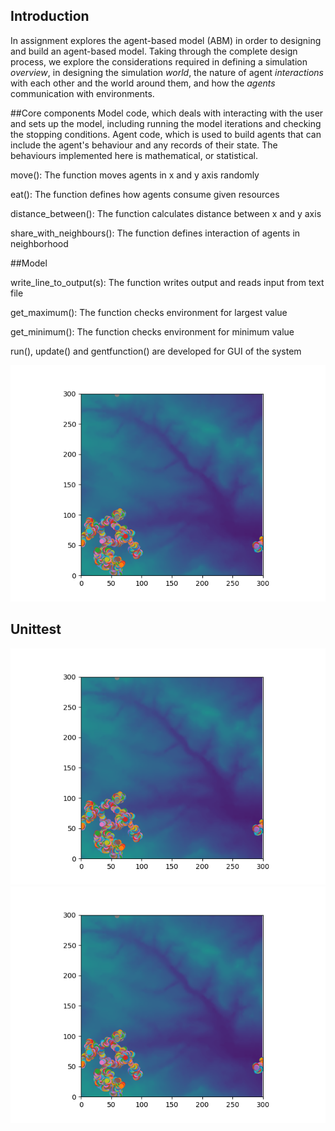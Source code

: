 

## Introduction

In assignment explores the agent-based model (ABM) in order to  designing and build an agent-based model. Taking  through the complete design process, we explore the considerations required in 
defining a simulation _overview_, in designing the simulation _world_, the nature of agent _interactions_ with each other and the world around them, and how the _agents_ communication with environments. 


##Core components
Model code, which deals with interacting with the user and sets up the model, including running the model iterations and checking the stopping conditions. 
Agent code, which is used to build agents that can include the agent's behaviour and any records of their state. The behaviours implemented here is mathematical, or statistical. 



move(): The function moves agents in x and y axis randomly

eat(): The function defines how agents consume given resources

distance_between(): The function calculates distance between x and y axis

share_with_neighbours(): The function defines interaction of agents in neighborhood 






##Model

write_line_to_output(s): The function writes output and reads input from text file


get_maximum(): The function checks environment for largest value




get_minimum(): The function checks environment for minimum value


run(), update() and gentfunction() are developed  for GUI of the system

<img src="Figure_1.png" alt="Segregation ABM" />

## Unittest

<img src="Figure_1.png" alt="Segregation ABM" />

<img src="Figure_1.png" alt="Segregation ABM" />







